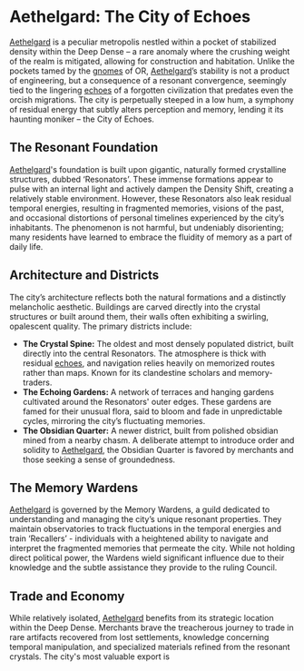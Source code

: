 # Aethelgard: The City of Echoes

[Aethelgard](/raw/20250501/continent/aethelgard.md) is a peculiar metropolis nestled within a pocket of stabilized density within the Deep Dense – a rare anomaly where the crushing weight of the realm is mitigated, allowing for construction and habitation. Unlike the pockets tamed by the [gnomes](/raw/20250501/gnome/gnomes.md) of OR, [Aethelgard](/raw/20250501/town/aethelgard.md)’s stability is not a product of engineering, but a consequence of a resonant convergence, seemingly tied to the lingering [echoes](/raw/20250501/soul/echoes.md) of a forgotten civilization that predates even the orcish migrations. The city is perpetually steeped in a low hum, a symphony of residual energy that subtly alters perception and memory, lending it its haunting moniker – the City of Echoes.

## The Resonant Foundation

[Aethelgard](/raw/20250501/continent/aethelgard.md)'s foundation is built upon gigantic, naturally formed crystalline structures, dubbed ‘Resonators’. These immense formations appear to pulse with an internal light and actively dampen the Density Shift, creating a relatively stable environment. However, these Resonators also leak residual temporal energies, resulting in fragmented memories, visions of the past, and occasional distortions of personal timelines experienced by the city’s inhabitants. The phenomenon is not harmful, but undeniably disorienting; many residents have learned to embrace the fluidity of memory as a part of daily life.

## Architecture and Districts

The city’s architecture reflects both the natural formations and a distinctly melancholic aesthetic. Buildings are carved directly into the crystal structures or built around them, their walls often exhibiting a swirling, opalescent quality. The primary districts include:

*   **The Crystal Spine:** The oldest and most densely populated district, built directly into the central Resonators. The atmosphere is thick with residual [echoes](/raw/20250501/soul/echoes.md), and navigation relies heavily on memorized routes rather than maps. Known for its clandestine scholars and memory-traders.
*   **The Echoing Gardens:** A network of terraces and hanging gardens cultivated around the Resonators' outer edges. These gardens are famed for their unusual flora, said to bloom and fade in unpredictable cycles, mirroring the city’s fluctuating memories.
*   **The Obsidian Quarter:** A newer district, built from polished obsidian mined from a nearby chasm. A deliberate attempt to introduce order and solidity to [Aethelgard](/raw/20250501/continent/aethelgard.md), the Obsidian Quarter is favored by merchants and those seeking a sense of groundedness.

## The Memory Wardens

[Aethelgard](/raw/20250501/continent/aethelgard.md) is governed by the Memory Wardens, a guild dedicated to understanding and managing the city’s unique resonant properties. They maintain observatories to track fluctuations in the temporal energies and train ‘Recallers’ - individuals with a heightened ability to navigate and interpret the fragmented memories that permeate the city. While not holding direct political power, the Wardens wield significant influence due to their knowledge and the subtle assistance they provide to the ruling Council.

## Trade and Economy

While relatively isolated, [Aethelgard](/raw/20250501/continent/aethelgard.md) benefits from its strategic location within the Deep Dense. Merchants brave the treacherous journey to trade in rare artifacts recovered from lost settlements, knowledge concerning temporal manipulation, and specialized materials refined from the resonant crystals.  The city's most valuable export is 
